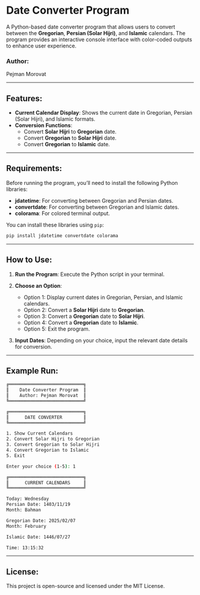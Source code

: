 # Date Converter Program

A Python-based date converter program that allows users to convert between the **Gregorian**, **Persian (Solar Hijri)**, and **Islamic** calendars. The program provides an interactive console interface with color-coded outputs to enhance user experience.

### Author:
Pejman Morovat

---

## Features:

- **Current Calendar Display**: Shows the current date in Gregorian, Persian (Solar Hijri), and Islamic formats.
- **Conversion Functions**:
  - Convert **Solar Hijri** to **Gregorian** date.
  - Convert **Gregorian** to **Solar Hijri** date.
  - Convert **Gregorian** to **Islamic** date.

---

## Requirements:

Before running the program, you’ll need to install the following Python libraries:

- **jdatetime**: For converting between Gregorian and Persian dates.
- **convertdate**: For converting between Gregorian and Islamic dates.
- **colorama**: For colored terminal output.

You can install these libraries using `pip`:

```bash
pip install jdatetime convertdate colorama
```

---

## How to Use:

1. **Run the Program**: Execute the Python script in your terminal.
   
2. **Choose an Option**: 
    - Option 1: Display current dates in Gregorian, Persian, and Islamic calendars.
    - Option 2: Convert a **Solar Hijri** date to **Gregorian**.
    - Option 3: Convert a **Gregorian** date to **Solar Hijri**.
    - Option 4: Convert a **Gregorian** date to **Islamic**.
    - Option 5: Exit the program.

3. **Input Dates**: Depending on your choice, input the relevant date details for conversion.

---

## Example Run:

```bash
╔════════════════════════════╗
║    Date Converter Program  ║
║    Author: Pejman Morovat  ║
╚════════════════════════════╝

╔════════════════════════════╗
║      DATE CONVERTER        ║
╚════════════════════════════╝

1. Show Current Calendars
2. Convert Solar Hijri to Gregorian
3. Convert Gregorian to Solar Hijri
4. Convert Gregorian to Islamic
5. Exit

Enter your choice (1-5): 1

╔════════════════════════════╗
║      CURRENT CALENDARS     ║
╚════════════════════════════╝

Today: Wednesday
Persian Date: 1403/11/19
Month: Bahman

Gregorian Date: 2025/02/07
Month: February

Islamic Date: 1446/07/27

Time: 13:15:32
```

---

## License:

This project is open-source and licensed under the MIT License.
